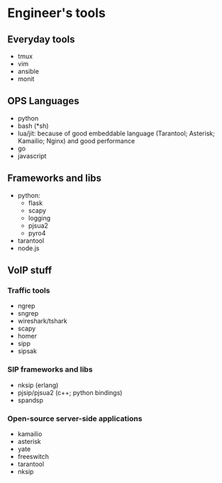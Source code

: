 # Engineer's tools

## Everyday tools
* tmux
* vim
* ansible
* monit

## OPS Languages
* python
* bash (*sh)
* lua/jit: because of good embeddable language (Tarantool; Asterisk; Kamailio; Nginx) and good performance
* go
* javascript

## Frameworks and libs
* python:
  * flask
  * scapy
  * logging
  * pjsua2
  * pyro4
* tarantool
* node.js

## VoIP stuff

### Traffic tools
* ngrep
* sngrep
* wireshark/tshark
* scapy
* homer
* sipp
* sipsak

### SIP frameworks and libs
* nksip (erlang)
* pjsip/pjsua2 (c++; python bindings)
* spandsp

### Open-source server-side applications
* kamailio
* asterisk
* yate
* freeswitch
* tarantool
* nksip
